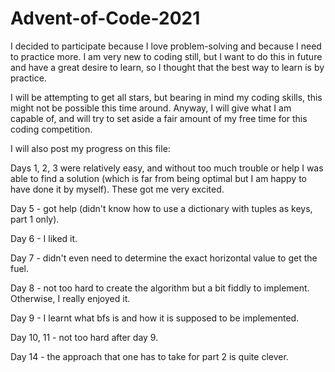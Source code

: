 # Advent-of-Code-2021

I decided to participate because I love problem-solving and because I need to practice more. I am very new to coding still, but I want to do this in future and have a great desire to learn, so I thought that the best way to learn is by practice.

I will be attempting to get all stars, but bearing in mind my coding skills, this might not be possible this time around. Anyway, I will give what I am capable of, and will try to set aside a fair amount of my free time for this coding competition.

I will also post my progress on this file:

Days 1, 2, 3 were relatively easy, and without too much trouble or help I was able to find a solution (which is far from being optimal but I am happy to have done it by myself). These got me very excited.

Day 5 - got help (didn't know how to use a dictionary with tuples as keys, part 1 only).

Day 6 - I liked it.

Day 7 - didn't even need to determine the exact horizontal value to get the fuel.

Day 8 - not too hard to create the algorithm but a bit fiddly to implement. Otherwise, I really enjoyed it.

Day 9 - I learnt what bfs is and how it is supposed to be implemented.

Day 10, 11 - not too hard after day 9.

Day 14 - the approach that one has to take for part 2 is quite clever.
